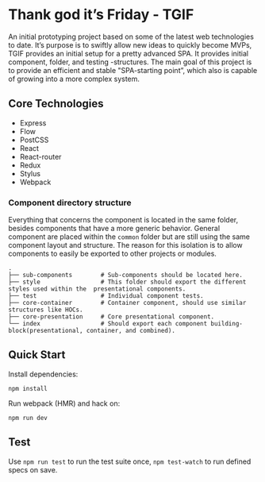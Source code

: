 # Thank god it’s Friday - TGIF
An initial prototyping project based on some of the latest web technologies to date. It’s purpose is to swiftly allow new ideas to quickly become MVPs, TGIF provides an initial setup for a pretty advanced SPA. It provides initial component, folder, and testing -structures. The main goal of this project is to provide an efficient and stable "SPA-starting point”, which also is capable of growing into a more complex system.


## Core Technologies
- Express
- Flow
- PostCSS
- React
- React-router
- Redux
- Stylus
- Webpack

### Component directory structure
Everything that concerns the component is located in the same folder, besides components that have a more generic behavior. General component are placed within the `common` folder but are still using the same component layout and structure. The reason for this isolation is to allow components to easily be exported to other projects or modules.

```
.
├── sub-components        # Sub-components should be located here.
├── style                 # This folder should export the different styles used within the  presentational components.
├── test                  # Individual component tests.
├── core-container        # Container component, should use similar structures like HOCs.
├── core-presentation     # Core presentational component.
└── index                 # Should export each component building-block(presentational, container, and combined).
```

## Quick Start

Install dependencies:

```
npm install
```

Run webpack (HMR) and hack on:

```
npm run dev
```

## Test
Use `npm run test` to run the test suite once, `npm test-watch` to run defined specs on save.
